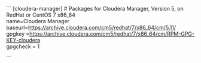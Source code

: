 ´´´
	[cloudera-manager]
	# Packages for Cloudera Manager, Version 5, on RedHat or CentOS 7 x86_64           	  
	name=Cloudera Manager
	baseurl=https://archive.cloudera.com/cm5/redhat/7/x86_64/cm/5.11/
	gpgkey =https://archive.cloudera.com/cm5/redhat/7/x86_64/cm/RPM-GPG-KEY-cloudera    
	gpgcheck = 1

´´´
